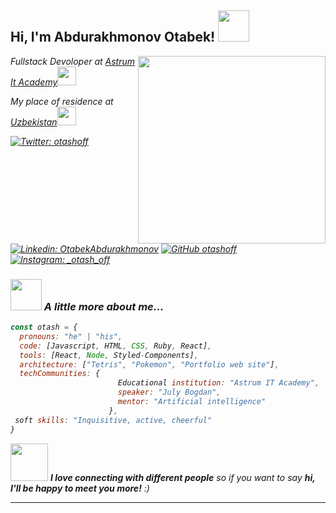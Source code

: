 <h2> Hi, I'm Abdurakhmonov Otabek! <img src="https://media.giphy.com/media/mGcNjsfWAjY5AEZNw6/giphy.gif" width="50"></h2>
<img align='right' src="https://media3.giphy.com/media/Kfl09udXYhbjajJwEt/giphy.gif" width="300">
<p><em>Fullstack Devoloper at <a href="https://astrum.uz/uz">Astrum It Academy</a><img src="https://media.giphy.com/media/fYSnHlufseco8Fh93Z/giphy.gif" width="30"></p>
<p><em>My place of residence at <a href="https://www.google.com/maps/place/%D0%A3%D0%B7%D0%B1%D0%B5%D0%BA%D0%B8%D1%81%D1%82%D0%B0%D0%BD/@41.381166,64.5735819,6z/data=!3m1!4b1!4m5!3m4!1s0x38ae8b20a5d676b1:0xca0a6dad7e841e20!8m2!3d41.377491!4d64.585262">Uzbekistan</a><img src="https://www.gifservice.fr/img/gif-vignette-small/32799168efb65eab8d421ab49badb8c4/89659-flags-asia-uzbekistan-map.gif" width="30"></p>


[![Twitter: otashoff](https://img.shields.io/twitter/follow/otashoff?style=social)](https://twitter.com/Otashoff)
[![Linkedin: OtabekAbdurakhmonov](https://img.shields.io/badge/-otabekabdurakhmonov-blue?style=flat-square&logo=Linkedin&logoColor=white&link=https://www.linkedin.com/in/otabekabdurakhmonov/)](https://www.linkedin.com/in/OtabekAbdurakhmonov/)
[![GitHub otashoff](https://img.shields.io/github/followers/otashoff?label=follow&style=social)](https://github.com/otashoff)
[![Instagram: _otash_off](https://img.shields.io/instagram/follow/_otash_off?style=social)](https://instagram.com/_otash_off)


### <img src="https://media.giphy.com/media/VgCDAzcKvsR6OM0uWg/giphy.gif" width="50"> A little more about me...  

```javascript
const otash = {
  pronouns: "he" | "his",
  code: [Javascript, HTML, CSS, Ruby, React],
  tools: [React, Node, Styled-Components],
  architecture: ["Tetris", "Pokemon", "Portfolio web site"],
  techCommunities: {
                        Educational institution: "Astrum IT Academy",
                        speaker: "July Bogdan",
                        mentor: "Artificial intelligence"
                      },
 soft skills: "Inquisitive, active, cheerful"
}
```

<img src="https://media.giphy.com/media/LnQjpWaON8nhr21vNW/giphy.gif" width="60"> <em><b>I love connecting with different people</b> so if you want to say <b>hi, I'll be happy to meet you more!</b> :)</em>

---
